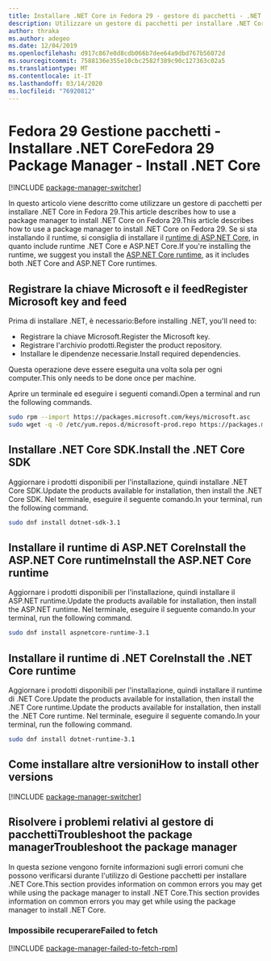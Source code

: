 ```yaml
---
title: Installare .NET Core in Fedora 29 - gestore di pacchetti - .NET CoreInstall .NET Core on Fedora 29 - package manager - .NET Core
description: Utilizzare un gestore di pacchetti per installare .NET Core SDK e runtime in Fedora 29.
author: thraka
ms.author: adegeo
ms.date: 12/04/2019
ms.openlocfilehash: d917c867e0d8cdb066b7dee64a9dbd767b56072d
ms.sourcegitcommit: 7588136e355e10cbc2582f389c90c127363c02a5
ms.translationtype: MT
ms.contentlocale: it-IT
ms.lasthandoff: 03/14/2020
ms.locfileid: "76920812"
---
```

# <a name="fedora-29-package-manager---install-net-core"></a><span data-ttu-id="f3c08-103">Fedora 29 Gestione pacchetti - Installare .NET Core</span><span class="sxs-lookup"><span data-stu-id="f3c08-103">Fedora 29 Package Manager - Install .NET Core</span></span>

[!INCLUDE [package-manager-switcher](./includes/package-manager-switcher.md)]

<span data-ttu-id="f3c08-104">In questo articolo viene descritto come utilizzare un gestore di pacchetti per installare .NET Core in Fedora 29.This article describes how to use a package manager to install .NET Core on Fedora 29.</span><span class="sxs-lookup"><span data-stu-id="f3c08-104">This article describes how to use a package manager to install .NET Core on Fedora 29.</span></span> <span data-ttu-id="f3c08-105">Se si sta installando il runtime, si consiglia di installare il [runtime di ASP.NET Core](#install-the-aspnet-core-runtime), in quanto include runtime .NET Core e ASP.NET Core.</span><span class="sxs-lookup"><span data-stu-id="f3c08-105">If you're installing the runtime, we suggest you install the [ASP.NET Core runtime](#install-the-aspnet-core-runtime), as it includes both .NET Core and ASP.NET Core runtimes.</span></span>

## <a name="register-microsoft-key-and-feed"></a><span data-ttu-id="f3c08-106">Registrare la chiave Microsoft e il feed</span><span class="sxs-lookup"><span data-stu-id="f3c08-106">Register Microsoft key and feed</span></span>

<span data-ttu-id="f3c08-107">Prima di installare .NET, è necessario:</span><span class="sxs-lookup"><span data-stu-id="f3c08-107">Before installing .NET, you'll need to:</span></span>

- <span data-ttu-id="f3c08-108">Registrare la chiave Microsoft.</span><span class="sxs-lookup"><span data-stu-id="f3c08-108">Register the Microsoft key.</span></span>
- <span data-ttu-id="f3c08-109">Registrare l'archivio prodotti.</span><span class="sxs-lookup"><span data-stu-id="f3c08-109">Register the product repository.</span></span>
- <span data-ttu-id="f3c08-110">Installare le dipendenze necessarie.</span><span class="sxs-lookup"><span data-stu-id="f3c08-110">Install required dependencies.</span></span>

<span data-ttu-id="f3c08-111">Questa operazione deve essere eseguita una volta sola per ogni computer.</span><span class="sxs-lookup"><span data-stu-id="f3c08-111">This only needs to be done once per machine.</span></span>

<span data-ttu-id="f3c08-112">Aprire un terminale ed eseguire i seguenti comandi.</span><span class="sxs-lookup"><span data-stu-id="f3c08-112">Open a terminal and run the following commands.</span></span>

```bash
sudo rpm --import https://packages.microsoft.com/keys/microsoft.asc
sudo wget -q -O /etc/yum.repos.d/microsoft-prod.repo https://packages.microsoft.com/config/fedora/29/prod.repo
```

## <a name="install-the-net-core-sdk"></a><span data-ttu-id="f3c08-113">Installare .NET Core SDK.</span><span class="sxs-lookup"><span data-stu-id="f3c08-113">Install the .NET Core SDK</span></span>

<span data-ttu-id="f3c08-114">Aggiornare i prodotti disponibili per l'installazione, quindi installare .NET Core SDK.</span><span class="sxs-lookup"><span data-stu-id="f3c08-114">Update the products available for installation, then install the .NET Core SDK.</span></span> <span data-ttu-id="f3c08-115">Nel terminale, eseguire il seguente comando.</span><span class="sxs-lookup"><span data-stu-id="f3c08-115">In your terminal, run the following command.</span></span>

```bash
sudo dnf install dotnet-sdk-3.1
```

## <a name="install-the-aspnet-core-runtime"></a><span data-ttu-id="f3c08-116">Installare il runtime di ASP.NET CoreInstall the ASP.NET Core runtime</span><span class="sxs-lookup"><span data-stu-id="f3c08-116">Install the ASP.NET Core runtime</span></span>

<span data-ttu-id="f3c08-117">Aggiornare i prodotti disponibili per l'installazione, quindi installare il ASP.NET runtime.</span><span class="sxs-lookup"><span data-stu-id="f3c08-117">Update the products available for installation, then install the ASP.NET runtime.</span></span> <span data-ttu-id="f3c08-118">Nel terminale, eseguire il seguente comando.</span><span class="sxs-lookup"><span data-stu-id="f3c08-118">In your terminal, run the following command.</span></span>

```bash
sudo dnf install aspnetcore-runtime-3.1
```

## <a name="install-the-net-core-runtime"></a><span data-ttu-id="f3c08-119">Installare il runtime di .NET Core</span><span class="sxs-lookup"><span data-stu-id="f3c08-119">Install the .NET Core runtime</span></span>

<span data-ttu-id="f3c08-120">Aggiornare i prodotti disponibili per l'installazione, quindi installare il runtime di .NET Core.Update the products available for installation, then install the .NET Core runtime.</span><span class="sxs-lookup"><span data-stu-id="f3c08-120">Update the products available for installation, then install the .NET Core runtime.</span></span> <span data-ttu-id="f3c08-121">Nel terminale, eseguire il seguente comando.</span><span class="sxs-lookup"><span data-stu-id="f3c08-121">In your terminal, run the following command.</span></span>

```bash
sudo dnf install dotnet-runtime-3.1
```

## <a name="how-to-install-other-versions"></a><span data-ttu-id="f3c08-122">Come installare altre versioni</span><span class="sxs-lookup"><span data-stu-id="f3c08-122">How to install other versions</span></span>

[!INCLUDE [package-manager-switcher](./includes/package-manager-heading-hack-pkgname.md)]

## <a name="troubleshoot-the-package-manager"></a><span data-ttu-id="f3c08-123">Risolvere i problemi relativi al gestore di pacchettiTroubleshoot the package manager</span><span class="sxs-lookup"><span data-stu-id="f3c08-123">Troubleshoot the package manager</span></span>

<span data-ttu-id="f3c08-124">In questa sezione vengono fornite informazioni sugli errori comuni che possono verificarsi durante l'utilizzo di Gestione pacchetti per installare .NET Core.This section provides information on common errors you may get while using the package manager to install .NET Core.</span><span class="sxs-lookup"><span data-stu-id="f3c08-124">This section provides information on common errors you may get while using the package manager to install .NET Core.</span></span>

### <a name="failed-to-fetch"></a><span data-ttu-id="f3c08-125">Impossibile recuperare</span><span class="sxs-lookup"><span data-stu-id="f3c08-125">Failed to fetch</span></span>

[!INCLUDE [package-manager-failed-to-fetch-rpm](includes/package-manager-failed-to-fetch-rpm.md)]
